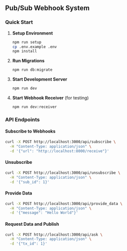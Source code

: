## Pub/Sub Webhook System

### Quick Start

1. **Setup Environment**
   ```bash
   npm run setup
   cp .env.example .env
   npm install
   ```

2. **Run Migrations**
   ```bash
   npm run db:migrate
   ```

3. **Start Development Server**
   ```bash
   npm run dev
   ```

4. **Start Webhook Receiver** (for testing)
   ```bash
   npm run dev:receiver
   ```

### API Endpoints

#### Subscribe to Webhooks
```bash
curl -X POST http://localhost:3000/api/subscribe \
  -H "Content-Type: application/json" \
  -d '{"url": "http://localhost:8000/receive"}'
```

#### Unsubscribe
```bash
curl -X POST http://localhost:3000/api/unsubscribe \
  -H "Content-Type: application/json" \
  -d '{"sub_id": 1}'
```

#### Provide Data
```bash
curl -X POST http://localhost:3000/api/provide_data \
  -H "Content-Type: application/json" \
  -d '{"message": "Hello World"}'
```

#### Request Data and Publish
```bash
curl -X POST http://localhost:3000/api/ask \
  -H "Content-Type: application/json" \
  -d '{"tx_id": 1}'
```
